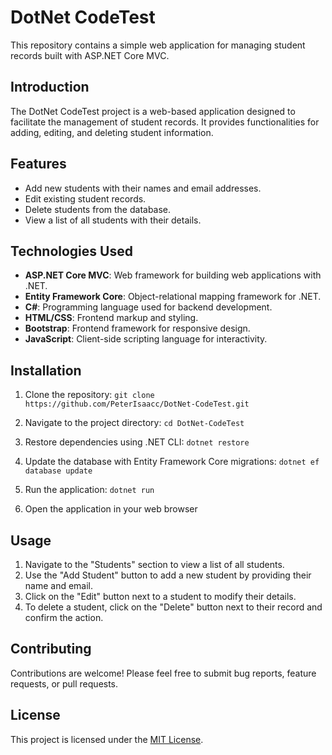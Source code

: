 # DotNet CodeTest

This repository contains a simple web application for managing student records built with ASP.NET Core MVC.

## Introduction

The DotNet CodeTest project is a web-based application designed to facilitate the management of student records. It provides functionalities for adding, editing, and deleting student information.

## Features

- Add new students with their names and email addresses.
- Edit existing student records.
- Delete students from the database.
- View a list of all students with their details.

## Technologies Used

- **ASP.NET Core MVC**: Web framework for building web applications with .NET.
- **Entity Framework Core**: Object-relational mapping framework for .NET.
- **C#**: Programming language used for backend development.
- **HTML/CSS**: Frontend markup and styling.
- **Bootstrap**: Frontend framework for responsive design.
- **JavaScript**: Client-side scripting language for interactivity.

## Installation

1. Clone the repository:
`git clone https://github.com/PeterIsaacc/DotNet-CodeTest.git`

2. Navigate to the project directory:
`cd DotNet-CodeTest`


3. Restore dependencies using .NET CLI:
`dotnet restore`


4. Update the database with Entity Framework Core migrations:
`dotnet ef database update`


5. Run the application:
`dotnet run`


6. Open the application in your web browser 

## Usage

1. Navigate to the "Students" section to view a list of all students.
2. Use the "Add Student" button to add a new student by providing their name and email.
3. Click on the "Edit" button next to a student to modify their details.
4. To delete a student, click on the "Delete" button next to their record and confirm the action.

## Contributing

Contributions are welcome! Please feel free to submit bug reports, feature requests, or pull requests.

## License

This project is licensed under the [MIT License](LICENSE).

